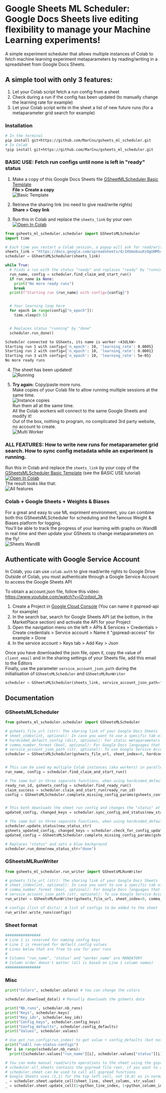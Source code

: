 # Google Sheets ML Scheduler: Google Docs Sheets live editing flexibility to manage your Machine Learning experiments!
A simple experiment scheduler that allows multiple instances of Colab to fetch machine learning experiment metaparameters by reading/writing in a spreadsheet from Google Docs Sheets.  

## A simple tool with only 3 features:  
1. Let your Colab script fetch a run config from a sheet
2. Check during a run if the config has been updated (to manually change the learning rate for example)
3. Let your Colab script write in the sheet a list of new future runs (for a metaparameter grid search for example)

### Installation
```bash
# In the terminal
pip install git+https://github.com/MarCnu/gsheets_ml_scheduler.git
# In Colab
!pip install git+https://github.com/MarCnu/gsheets_ml_scheduler.git
```
### BASIC USE: Fetch run configs until none is left in "ready" status
1) Make a copy of this Google Docs Sheets file [GSheetMLScheduler Basic Template](https://docs.google.com/spreadsheets/d/1HSmobuuXsOgUOM5cQ-ecHJS9hVrEj6D3AZG8gokbj6I/edit)  
   **File > Create a copy**  
![Basic Template](https://raw.githubusercontent.com/MarCnu/gsheets_ml_scheduler/main/readme_files/0_basic_template.png)

2) Retrieve the sharing link (no need to give read/write rights)  
   **Share > Copy link**  
   
3) Run this in Colab and replace the `sheets_link` by your own  
   <a href="https://colab.research.google.com/drive/1JsnfMWknoiij5l5V1lQSdofWJxudJwSN"><img src="https://colab.research.google.com/assets/colab-badge.svg" alt="Open In Colab"></a>
```python
from gsheets_ml_scheduler.scheduler import GSheetsMLScheduler
import time

# Each time you restart a Colab session, a popup will ask for read/write rights again
sheets_link = "https://docs.google.com/spreadsheets/d/1HSmobuuXsOgUOM5cQ-ecHJS9hVrEj6D3AZG8gokbj6I/edit"
scheduler = GSheetsMLScheduler(sheets_link)

while True:
  # Finds a run with the status "ready" and replaces "ready" by "running"
  run_name, config = scheduler.find_claim_and_start_run()
  if run_name is None:
    print("No more ready runs")
    break
  print(f"Starting run {run_name} with config={config}")


  # Your learning loop here
  for epoch in range(config["n_epoch"]):
    time.sleep(0.5)


  # Replaces status "running" by "done"
  scheduler.run_done()
```
```bash
Scheduler connected to GSheets, its name is worker <43dLkW>
Starting run 1 with config={'n_epoch': 10, 'learning_rate': 0.0005}
Starting run 2 with config={'n_epoch': 10, 'learning_rate': 0.0001}
Starting run 3 with config={'n_epoch': 10, 'learning_rate': 5e-05}
No more ready runs
```

4) The sheet has been updated!  
   ![Running](https://raw.githubusercontent.com/MarCnu/gsheets_ml_scheduler/main/readme_files/1_running.png)

5) **Try again:**
   Copy/paste more runs.  
   Make copies of your Colab file to allow running multiple sessions at the same time.  
   ![Instance copies](https://raw.githubusercontent.com/MarCnu/gsheets_ml_scheduler/main/readme_files/2_instance_copies.png)  
   Run them all at the same time.  
   All the Colab workers will connect to the same Google Sheets and modify it!  
   Out of the box, nothing to program, no complicated 3rd party website, no account to create.  
   ![Multi Worker](https://raw.githubusercontent.com/MarCnu/gsheets_ml_scheduler/main/readme_files/3_multi_worker.png)
   
### ALL FEATURES: How to write new runs for metaparameter grid search. How to sync config metadata while an experiment is running.  
Run this in Colab and replace the `sheets_link` by your copy of the [GSheetsMLScheduler Basic Template](https://docs.google.com/spreadsheets/d/1HSmobuuXsOgUOM5cQ-ecHJS9hVrEj6D3AZG8gokbj6I/edit) (see the BASIC USE tutorial)  
<a href="https://colab.research.google.com/drive/1vxvmURd5_Ka_ui4UyH5DREf74V8vCtyD"><img src="https://colab.research.google.com/assets/colab-badge.svg" alt="Open In Colab"></a>  
The result looks like that:  
![All features](https://raw.githubusercontent.com/MarCnu/gsheets_ml_scheduler/main/readme_files/4_all_features.png)

### Colab + Google Sheets + Weights & Biases
For a great and easy to use ML expriment environment, you can combine both this GSheetsMLScheduler for scheduling and the famous Weight & Biases platform for logging.  
You'll be able to track the progress of your learning with graphs on WandB in real time and then update your GSheets to change metaparameters on the fly!  
![Sheets WandB](https://raw.githubusercontent.com/MarCnu/gsheets_ml_scheduler/main/readme_files/5_gsheets_weight_and_biases.png)

## Authenticate with Google Service Account

In Colab, you can use `colab.auth` to give read/write rights to Google Drive  
Outside of Colab, you must authenticate through a Google Service Account to access the Google Sheets API  

To obtain a account.json file, follow this video: https://www.youtube.com/watch?v=IZrzdspl_3k  
1. Create a Project in [Google Cloud Console](https://console.cloud.google.com) (You can name it gspread-api for example)  
2. In the search bar, search for Google Sheets API (at the bottom, in the MarketPlace section) and activate the API for your Project  
3. Open the navigation menu on the left > APIs & Services > Credentials > Create credentials > Service account > Name it "gspread-access" for example > Done  
4. In the service account > Keys tab > Add Key > Json

Once you have downloaded the json file, open it, copy the value of `client_email` and in the sharing settings of your Sheets file, add this email to the Editors  
Finally, use the parameter `service_account_json_path` during the initialisation of `GSheetsMLScheduler` and `GSheetsMLRunWriter`  
```python
scheduler = GSheetsMLScheduler(sheets_link, service_account_json_path="service_account.json")
```  

## Documentation
### GSheetsMLScheduler
```python
from gsheets_ml_scheduler.scheduler import GSheetsMLScheduler

# gsheets_file_url (str): The sharing link of your Google Docs Sheets
# sheet_index(int, optional): In case you want to use a specific tab of the Google Docs Sheets
# hardcoded_default_config (dict, optional): For static metaparameters not provided to the sheet
# comma_number_format (bool, optional): For Google Docs languages that use comma separators for decimal numbers ("-2,0" "5,0E-3")
# service_account_json_path (str, optional): To use Google Service Account to access the Google Docs Sheets API, mandatory if you're not using Colab
scheduler = GSheetsMLScheduler(gsheets_file_url, sheet_index=0, hardcoded_default_config=None, comma_number_format=False, service_account_json_path=None)


# This can be used my multiple Colab instances (aka workers) in parallel
run_name, config = scheduler.find_claim_and_start_run()

# The same but in three separate functions, when using hardcoded_default_config=None
ready_run_id, gsheets_config = scheduler.find_ready_run()
claim_success = scheduler.claim_and_start_run(ready_run_id)
config = GSheetsMLScheduler.complete_missing_config_params(gsheets_config, hardcoded_default_config)


# This both downloads the sheet run config and changes the "status" at the same time
updated_config, changed_keys = scheduler.sync_config_and_status(new_status_str=None)

# The same but in three separate functions, when using hardcoded_default_config=None
scheduler.update_status(new_status_str)
gsheets_updated_config, changed_keys = scheduler.check_for_config_updates()
updated_config = GSheetsMLScheduler.complete_missing_config_params(gsheets_updated_config, hardcoded_default_config)

# Replaces "status" and sets a blue background
scheduler.run_done(new_status_str="done")
```  
### GSheetsMLRunWriter
```python
from gsheets_ml_scheduler.run_writer import GSheetsMLRunWriter

# gsheets_file_url (str): The sharing link of your Google Docs Sheets
# sheet_index(int, optional): In case you want to use a specific tab of the Google Docs Sheets
# comma_number_format (bool, optional): For Google Docs languages that use comma separators for decimal numbers ("-2,0" "5,0E-3")
# service_account_json_path (str, optional): To use Google Service Account to access the Google Sheets API, mandatory if you're not using Colab
run_writer = GSheetsMLRunWriter(gsheets_file_url, sheet_index=0, comma_number_format=False, service_account_json_path=None)

# configs (list of dicts): A list of configs to be added to the sheet
run_writer.write_runs(configs)
```
### Sheet format
```python
################
# Line 1 is reserved for naming config keys
# Line 2 is reversed for default_config values
# Lines below that are free to use for your runs
#
# Columns "run_name", "status" and "worker_name" are MANDATORY
# Column order doesn't matter (all is based on Line 1 column names)
################
```
### Misc
```python
print("Colors", scheduler.colors) # You can change the colors

scheduler.download_data() # Manually downloads the gsheets data

print("Nb_runs", scheduler.nb_runs)
print("Keys", scheduler.keys)
print("Key_ids", scheduler.key_ids)
print("Config_keys", scheduler.config_keys)
print("Config_defaults", scheduler.config_defaults)
print("Values", scheduler.values)

# Use get_run_config(run_index) to get value + config_defaults (but not hardcoded_config_defaults)
print("\nAll run-status-configs")
for i in range(scheduler.nb_runs):
  print([scheduler.values["run_name"][i], scheduler.values["status"][i], scheduler.get_run_config(i)])

# You can make manual read/write operations to the sheet using the gspread library
# scheduler.all_sheets contains the gspread file root, if you want to access another tab of the file
# scheduler.sheet can be used to call all gspread functions
# Google Sheets uses (1,1) for the top left cell, not (0,0) as in normal Python
_ = scheduler.sheet.update_cell(sheet_line, sheet_column, str_value)
_ = scheduler.sheet.update_cell(1+python_line_index, 1+python_column_index, str_value)
```
